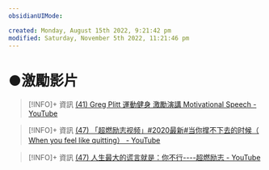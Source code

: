 ```yaml
---
obsidianUIMode: 

created: Monday, August 15th 2022, 9:21:42 pm
modified: Saturday, November 5th 2022, 11:21:46 pm
---
```

# ●激勵影片

> [!INFO]+ 資訊
> [(41) Greg Plitt 運動健身 激勵演講 Motivational Speech - YouTube](https://www.youtube.com/watch?v=GfKo24LqXFo)

> [!INFO]+ 資訊
> [(47) 「超燃励志视频」#2020最新#当你撑不下去的时候（ When you feel like quitting） - YouTube](https://www.youtube.com/watch?v=ScRnZCy50hI&t=70s)

> [!INFO]+ 資訊
> [(47) 人生最大的谎言就是：你不行----超燃励志 - YouTube](https://www.youtube.com/watch?v=ujcXDBINKXc)